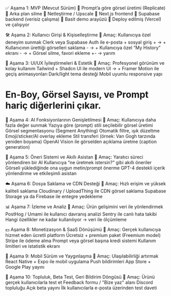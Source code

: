 ✅ Aşama 1: MVP (Mevcut Sürüm)
🔹 Prompt’a göre görsel üretimi (Replicate)
🔹 Arka plan silme
🔹 Netleştirme / Upscale
🔹 Next.js frontend
🔹 Supabase backend (verisiz çalışma)
🔹 Basit demo arayüzü
🔹 Deploy edilmiş (Vercel) ve çalışıyor

🛠️ Aşama 2: Kullanıcı Girişi & Kişiselleştirme
🎯 Amaç: Kullanıcıya özel deneyim sunmak
 Clerk veya Supabase Auth ile e-posta + sosyal giriş + -> +
 Kullanıcının ürettiği görselleri saklama            - -> +
 Kullanıcıya özel “My History” ekranı                - -> +
 Görsel silme, favori ekleme                         +- -> yarım

🎨 Aşama 3: UI/UX İyileştirmeleri & Estetik
🎯 Amaç: Profesyonel görünüm ve kolay kullanım
 Tailwind + Shadcn UI ile modern UI      -> +
 Framer Motion ile geçiş animasyonları
 Dark/light tema desteği
 Mobil uyumlu responsive yapı

 # En-Boy, Görsel Sayısı, ve Prompt hariç diğerlerini çıkar.

🤖 Aşama 4: AI Fonksiyonlarının Genişletilmesi
🎯 Amaç: Kullanıcıya daha fazla değer sunmak
 Yazıya göre (prompt) stili seçilebilir görsel üretimi
 Görsel segmentasyonu (Segment Anything)
 Otomatik filtre, ışık düzeltme
 Emoji/sticker/AI overlay ekleme
 Stil transferi (örnek: Van Gogh tarzında yeniden boyama)
 OpenAI Vision ile görselden açıklama üretme (caption generation)

🧠 Aşama 5: Öneri Sistemi ve Akıllı Asistan
🎯 Amaç: Yaratıcı süreci yönlendiren bir AI
 Kullanıcıya “ne üretmek istersin?” gibi akıllı öneriler
 Görseli yüklediğinde ona uygun metin/prompt önerme
 GPT-4 destekli içerik yönlendirme ve etkileşimli asistan

☁️ Aşama 6: Dosya Saklama ve CDN Desteği
🎯 Amaç: Hızlı erişim ve yüksek kaliteli saklama
 Cloudinary / UploadThing ile CDN görsel saklama
 Supabase Storage ya da Firebase ile entegre yedekleme

📊 Aşama 7: İzleme ve Analiz
🎯 Amaç: Ürün gelişimini veri ile yönlendirmek
 PostHog / Umami ile kullanıcı davranış analizi
 Sentry ile canlı hata takibi
 Hangi özellikler ne kadar kullanılıyor → veri ile ölçümleme

💵 Aşama 8: Monetizasyon & SaaS Dönüşümü
🎯 Amaç: Gerçek kullanıcıya hizmet eden ücretli platform
 Ücretsiz + premium paket (Freemium model)
 Stripe ile ödeme alma
 Prompt veya görsel başına kredi sistemi
 Kullanım limitleri ve istatistik ekranı

📱 Aşama 9: Mobil Sürüm ve Yaygınlaşma
🎯 Amaç: Ulaşılabilirliği artırmak
 React Native + Expo ile mobil uygulama
 Push bildirimleri
 App Store + Google Play yayını
 
🧪 Aşama 10: Topluluk, Beta Test, Geri Bildirim Döngüsü
🎯 Amaç: Ürünü gerçek kullanıcılarla test et
 Feedback formu / "Bize yaz" alanı
 Discord topluluğu
 Açık beta yayını
 İlk kullanıcılarla e-posta üzerinden test daveti